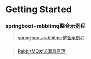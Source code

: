 # Getting Started

### springboot+rabbitmq整合示例程
> [springboot+rabbitmq整合示例程](https://www.cnblogs.com/boshen-hzb/p/6841982.html)

### 
> [RabbitMQ发送消息原理](https://blog.csdn.net/weixin_38380858/article/details/84963944)

